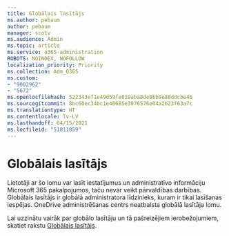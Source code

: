 ```yaml
---
title: Globālais lasītājs
ms.author: pebaum
author: pebaum
manager: scotv
ms.audience: Admin
ms.topic: article
ms.service: o365-administration
ROBOTS: NOINDEX, NOFOLLOW
localization_priority: Priority
ms.collection: Adm_O365
ms.custom:
- "9002962"
- "5672"
ms.openlocfilehash: 522343ef1e49d59fe019aba8de8bb9e88ddcbe46
ms.sourcegitcommit: 8bc60ec34bc1e40685e3976576e04a2623f63a7c
ms.translationtype: HT
ms.contentlocale: lv-LV
ms.lasthandoff: 04/15/2021
ms.locfileid: "51811859"
---
```

# <a name="global-reader"></a>Globālais lasītājs

Lietotāji ar šo lomu var lasīt iestatījumus un administratīvo informāciju Microsoft 365 pakalpojumos, taču nevar veikt pārvaldības darbības. Globālais lasītājs ir globālā administratora līdzinieks, kuram ir tikai lasīšanas iespējas.
OneDrive administrēšanas centrs neatbalsta globālā lasītāja lomu.

Lai uzzinātu vairāk par globālo lasītāju un tā pašreizējiem ierobežojumiem, skatiet rakstu [Globālais lasītājs](https://docs.microsoft.com/azure/active-directory/users-groups-roles/directory-assign-admin-roles#global-reader).
